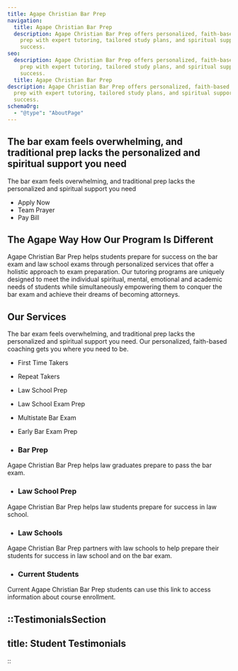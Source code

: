 ```yaml
---
title: Agape Christian Bar Prep
navigation:
  title: Agape Christian Bar Prep
  description: Agape Christian Bar Prep offers personalized, faith-based bar exam
    prep with expert tutoring, tailored study plans, and spiritual support for
    success.
seo:
  description: Agape Christian Bar Prep offers personalized, faith-based bar exam
    prep with expert tutoring, tailored study plans, and spiritual support for
    success.
  title: Agape Christian Bar Prep
description: Agape Christian Bar Prep offers personalized, faith-based bar exam
  prep with expert tutoring, tailored study plans, and spiritual support for
  success.
schemaOrg:
  - "@type": "AboutPage"
---
```


## The bar exam feels overwhelming, and traditional prep lacks the personalized and spiritual support you need 
The bar exam feels overwhelming, and traditional prep lacks the personalized and spiritual support you need
- Apply Now 
- Team Prayer
- Pay Bill

## The Agape Way How Our Program Is Different
Agape Christian Bar Prep helps students prepare for success on the bar exam and law school exams through personalized services that offer a holistic approach to exam preparation.  Our tutoring programs are uniquely designed to meet the individual spiritual, mental, emotional and academic needs of students while simultaneously empowering them to conquer the bar exam and achieve their dreams of becoming attorneys. 

## Our Services
The bar exam feels overwhelming, and traditional prep lacks the personalized and spiritual support you need. Our personalized, faith-based coaching gets you where you need to be.
  - First Time Takers
  - Repeat Takers
  - Law School Prep
  - Law School Exam Prep
  - Multistate Bar Exam
  - Early Bar Exam Prep

 - ### Bar Prep
  Agape Christian Bar Prep helps law graduates prepare to pass the bar exam.

 - ### Law School Prep
  Agape Christian Bar Prep helps law students prepare for success in law school.

 - ### Law Schools
  Agape Christian Bar Prep partners with law schools to help prepare their students for success in law school and on the bar exam.

 - ### Current Students
  Current Agape Christian Bar Prep students can use this link to access information about course enrollment.

::TestimonialsSection
---
title: Student Testimonials
---
::